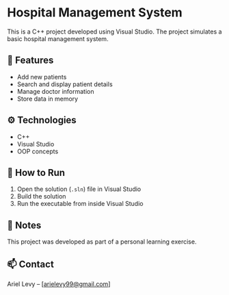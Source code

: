 # Hospital Management System

This is a C++ project developed using Visual Studio.
The project simulates a basic hospital management system.

## 📁 Features

- Add new patients
- Search and display patient details
- Manage doctor information
- Store data in memory

## ⚙️ Technologies

- C++
- Visual Studio
- OOP concepts

## 🚀 How to Run

1. Open the solution (`.sln`) file in Visual Studio
2. Build the solution
3. Run the executable from inside Visual Studio

## 📌 Notes

This project was developed as part of a personal learning exercise.

## 📫 Contact

Ariel Levy – [arielevy99@gmail.com]

